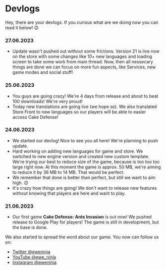 # Devlogs
Hey, there are your devlogs. If you curious what are we doing now you can read it below! 😊

### 27.06.2023
- Update wasn't pushed out without some frictions. Version 21 is live now on the store with some changes like 10+ new languages and loading screen to take some work from main thread. Now, then all nessecary things are done we can focus on more fun aspects, like Services, new game modes and social stuff!

### 25.06.2023
- You guys are going crazy! We're 4 days from release and about to beat 100 downloads! We're very proud!
- Today new translations are going live (we hope so). We also translated Store Front to new languages so our players will be able to easier access Cake Defense!

### 24.06.2023
- We started our devlog! Nice to see you all here! We're planning to push update.
- Hard working on adding new languages for game and store. We switched to new engine version and created new custom template. We're trying our best to reduce size of the game, because is too too too large right now. At this moment the game is approx. 50 MB, we're aiming to reduce it by 36 MB to 14 MB. That would be perfect.
- We remember that done is better than perfect, but still we want to aim high. 😊
- It's crazy how things are going! We don't want to release new features without knowing that players are here and want to play.

### 21.06.2023
- Our first game **Cake Defense: Ants Invasion** is out now! We pushed release to Google Play for players! The game is still in development, but the base is done.

We also started to spread the word about our game. You now can follow us on:
- [Twitter @eweninja](https://twitter.com/eweninja)
- [YouTube @ewe_ninja](https://youtube.com/@ewe_ninja)
- [Instagram @eweninja](https://instagram.com/eweninja)
